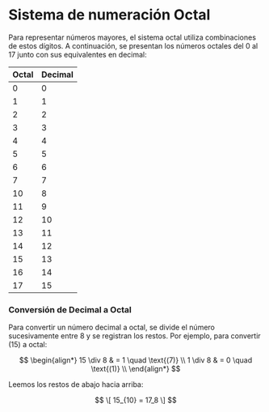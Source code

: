 # Sistema de numeración Octal
Para representar números mayores, el sistema octal utiliza combinaciones de estos dígitos. A continuación, se presentan los números octales del 0 al 17 junto con sus equivalentes en decimal:

| **Octal** | **Decimal** |
|-----------|-------------|
| 0         | 0           |
| 1         | 1           |
| 2         | 2           |
| 3         | 3           |
| 4         | 4           |
| 5         | 5           |
| 6         | 6           |
| 7         | 7           |
| 10        | 8           |
| 11        | 9           |
| 12        | 10          |
| 13        | 11          |
| 14        | 12          |
| 15        | 13          |
| 16        | 14          |
| 17        | 15          |

### Conversión de Decimal a Octal

Para convertir un número decimal a octal, se divide el número sucesivamente entre 8 y se registran los restos. Por ejemplo, para convertir \(15\) a octal:

$$  
\begin{align*}
15 \div 8 & = 1 \quad \text{(7)} \\
1 \div 8 & = 0 \quad \text{(1)} \\
\end{align*}
$$

Leemos los restos de abajo hacia arriba:

$$
\[
15_{10} = 17_8
\]
$$
